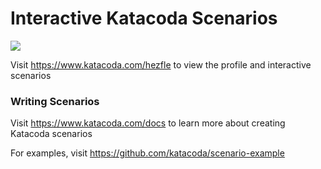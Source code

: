 # Interactive Katacoda Scenarios

[![](http://shields.katacoda.com/katacoda/hezfle/count.svg)](https://www.katacoda.com/hezfle "Get your profile on Katacoda.com")

Visit https://www.katacoda.com/hezfle to view the profile and interactive scenarios

### Writing Scenarios
Visit https://www.katacoda.com/docs to learn more about creating Katacoda scenarios

For examples, visit https://github.com/katacoda/scenario-example
